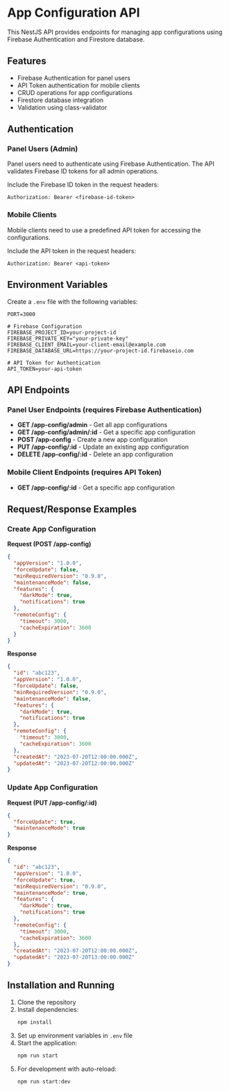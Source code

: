 # App Configuration API

This NestJS API provides endpoints for managing app configurations using Firebase Authentication and Firestore database.

## Features

- Firebase Authentication for panel users
- API Token authentication for mobile clients
- CRUD operations for app configurations
- Firestore database integration
- Validation using class-validator

## Authentication

### Panel Users (Admin)

Panel users need to authenticate using Firebase Authentication. The API validates Firebase ID tokens for all admin operations.

Include the Firebase ID token in the request headers:
```
Authorization: Bearer <firebase-id-token>
```

### Mobile Clients

Mobile clients need to use a predefined API token for accessing the configurations.

Include the API token in the request headers:
```
Authorization: Bearer <api-token>
```

## Environment Variables

Create a `.env` file with the following variables:

```
PORT=3000

# Firebase Configuration
FIREBASE_PROJECT_ID=your-project-id
FIREBASE_PRIVATE_KEY="your-private-key"
FIREBASE_CLIENT_EMAIL=your-client-email@example.com
FIREBASE_DATABASE_URL=https://your-project-id.firebaseio.com

# API Token for Authentication
API_TOKEN=your-api-token
```

## API Endpoints

### Panel User Endpoints (requires Firebase Authentication)

- **GET /app-config/admin** - Get all app configurations
- **GET /app-config/admin/:id** - Get a specific app configuration
- **POST /app-config** - Create a new app configuration
- **PUT /app-config/:id** - Update an existing app configuration
- **DELETE /app-config/:id** - Delete an app configuration

### Mobile Client Endpoints (requires API Token)

- **GET /app-config/:id** - Get a specific app configuration

## Request/Response Examples

### Create App Configuration

**Request (POST /app-config)**
```json
{
  "appVersion": "1.0.0",
  "forceUpdate": false,
  "minRequiredVersion": "0.9.0",
  "maintenanceMode": false,
  "features": {
    "darkMode": true,
    "notifications": true
  },
  "remoteConfig": {
    "timeout": 3000,
    "cacheExpiration": 3600
  }
}
```

**Response**
```json
{
  "id": "abc123",
  "appVersion": "1.0.0",
  "forceUpdate": false,
  "minRequiredVersion": "0.9.0",
  "maintenanceMode": false,
  "features": {
    "darkMode": true,
    "notifications": true
  },
  "remoteConfig": {
    "timeout": 3000,
    "cacheExpiration": 3600
  },
  "createdAt": "2023-07-20T12:00:00.000Z",
  "updatedAt": "2023-07-20T12:00:00.000Z"
}
```

### Update App Configuration

**Request (PUT /app-config/:id)**
```json
{
  "forceUpdate": true,
  "maintenanceMode": true
}
```

**Response**
```json
{
  "id": "abc123",
  "appVersion": "1.0.0",
  "forceUpdate": true,
  "minRequiredVersion": "0.9.0",
  "maintenanceMode": true,
  "features": {
    "darkMode": true,
    "notifications": true
  },
  "remoteConfig": {
    "timeout": 3000,
    "cacheExpiration": 3600
  },
  "createdAt": "2023-07-20T12:00:00.000Z",
  "updatedAt": "2023-07-20T13:00:00.000Z"
}
```

## Installation and Running

1. Clone the repository
2. Install dependencies:
   ```bash
   npm install
   ```
3. Set up environment variables in `.env` file
4. Start the application:
   ```bash
   npm run start
   ```
5. For development with auto-reload:
   ```bash
   npm run start:dev
   ```